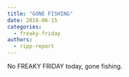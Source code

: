 ```yaml
---
title: "GONE FISHING"
date: 2018-06-15
categories: 
  - freaky-friday
authors: 
  - ripp-report
---
```


No FREAKY FRIDAY today, gone fishing.
